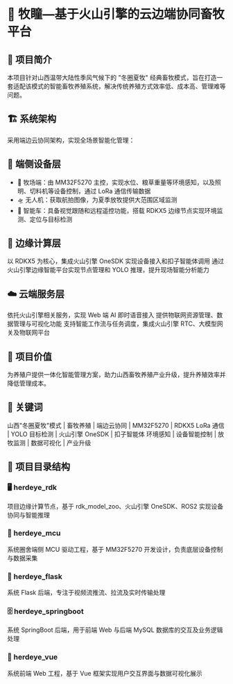 # 🐑 牧瞳—基于火山引擎的云边端协同畜牧平台
## 🌟 项目简介
本项目针对山西温带大陆性季风气候下的 "冬圈夏牧" 经典畜牧模式，旨在打造一套适配该模式的智能畜牧养殖系统，解决传统养殖方式效率低、成本高、管理难等问题。
## 🏗️ 系统架构
采用端边云协同架构，实现全场景智能化管理：
## 📱 端侧设备层
- 📌 牧场端：由 MM32F5270 主控，实现水位、粮草重量等环境感知，以及照明、切料机等设备控制，通过 LoRa 通信传输数据
- 🛸 无人机：获取航拍图像，为夏季放牧提供大范围区域监测
- 🚜 智能车：具备视觉跟随和远程遥控功能，搭载 RDKX5 边缘节点实现环境监测、定位与目标检测
## 🔄 边缘计算层
以 RDKX5 为核心，集成火山引擎 OneSDK
实现设备接入和扣子智能体调用
通过火山引擎边缘智能平台实现节点管理和 YOLO 推理，提升现场智能分析能力
## ☁️ 云端服务层
依托火山引擎相关服务，实现 Web 端 AI 即时语音接入
提供物联网资源管理、数据管理与可视化功能
支持智能工作流与任务调度，集成火山引擎 RTC、大模型网关及物联网平台
## 🎯 项目价值
为养殖户提供一体化智能管理方案，助力山西畜牧养殖产业升级，提升养殖效率并降低管理成本。
## 🔑 关键词
山西"冬圈夏牧"模式 | 畜牧养殖 | 端边云协同 | MM32F5270 | RDKX5
LoRa 通信 | YOLO 目标检测 | 火山引擎 OneSDK | 扣子智能体
环境感知 | 设备智能控制 | 放牧监测 | 数据可视化 | 产业升级
## 📂 项目目录结构
### 🖥️ herdeye_rdk
项目边缘计算节点，基于 rdk_model_zoo、火山引擎 OneSDK、ROS2 实现设备协同与智能推理
### 🔌 herdeye_mcu
系统圈舍端侧 MCU 驱动工程，基于 MM32F5270 开发设计，负责底层设备控制与数据采集
### 📡 herdeye_flask
系统 Flask 后端，专注于视频流推流、拉流及实时传输处理
### 🗄️ herdeye_springboot
系统 SpringBoot 后端，用于前端 Web 与后端 MySQL 数据库的交互及业务逻辑处理
### 🎨 herdeye_vue
系统前端 Web 工程，基于 Vue 框架实现用户交互界面与数据可视化展示
